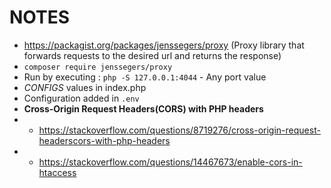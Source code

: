 # NOTES

- https://packagist.org/packages/jenssegers/proxy (Proxy library that forwards requests to the desired url and returns the response)
- `composer require jenssegers/proxy`
- Run by executing : `php -S 127.0.0.1:4044` - Any port value
- *CONFIGS* values in index.php 
- Configuration added in `.env`
- **Cross-Origin Request Headers(CORS) with PHP headers**
- - https://stackoverflow.com/questions/8719276/cross-origin-request-headerscors-with-php-headers
- - https://stackoverflow.com/questions/14467673/enable-cors-in-htaccess